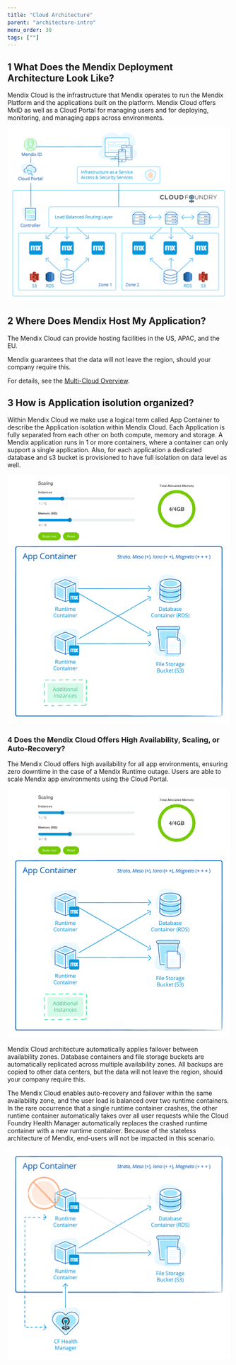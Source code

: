 ```yaml
---
title: "Cloud Architecture"
parent: "architecture-intro"
menu_order: 30
tags: [""]
---
```

## 1 What Does the Mendix Deployment Architecture Look Like?

Mendix Cloud is the infrastructure that Mendix operates to run the Mendix Platform and the applications built on the platform. Mendix Cloud offers MxID as well as a Cloud Portal for managing users and for deploying, monitoring, and managing apps across environments.

![Mendix deployment architecture](attachments/figure-7-mendix-cloud-deployment-architecture.png)

## 2 Where Does Mendix Host My Application?

The Mendix Cloud can provide hosting facilities in the US, APAC, and the EU.

Mendix guarantees that the data will not leave the region, should your company require this.

For details, see the [Multi-Cloud Overview](../app-capabilities/multi-cloud-overview).

## 3 How is Application isolution organized?

Within Mendix Cloud we make use a logical term called App Container to describe the Application isolation within Mendix Cloud. Each Application is fully separated from each other on both compute, memory and storage. A Mendix application runs in 1 or more containers, where a container can only support a single application. Also, for each application a dedicated database and s3 bucket is provisioned to have full isolation on data level as well.

![](attachments/figure-11-mendix-app-scaling.png)


### 4 Does the Mendix Cloud Offers High Availability, Scaling, or Auto-Recovery?

The Mendix Cloud offers high availability for all app environments, ensuring zero downtime in the case of a Mendix Runtime outage. Users are able to scale Mendix app environments using the Cloud Portal.

![Mendix app scaling](attachments/figure-11-mendix-app-scaling.png)

Mendix Cloud architecture automatically applies failover between availability zones. Database containers and file storage buckets are automatically replicated across multiple availability zones. All backups are copied to other data centers, but the data will not leave the region, should your company require this.

[](figure-12-multi-az-deployment-in-mendix-cloud.png)

The Mendix Cloud enables auto-recovery and failover within the same availability zone, and the user load is balanced over two runtime containers. In the rare occurrence that a single runtime container crashes, the other runtime container automatically takes over all user requests while the Cloud Foundry Health Manager automatically replaces the crashed runtime container with a new runtime container. Because of the stateless architecture of Mendix, end-users will not be impacted in this scenario.

![Auto recovery in Mendix Cloud](attachments/figure-13-auto-recovery-in-mendix-cloud.png)
